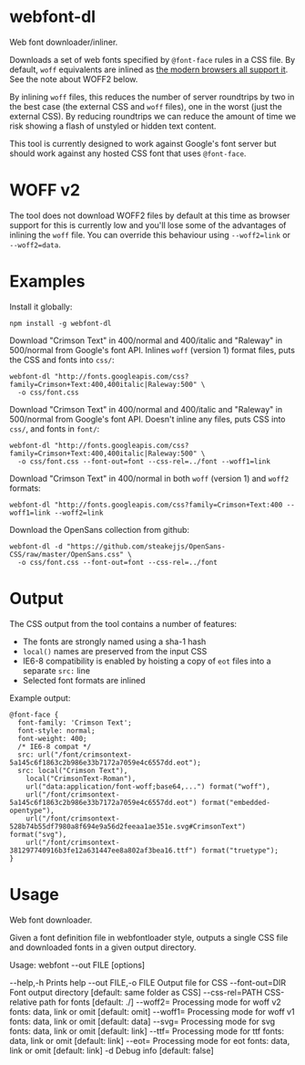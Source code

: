 webfont-dl
==========

Web font downloader/inliner.

Downloads a set of web fonts specified by `@font-face` rules in a CSS file. By default, `woff` equivalents are inlined as [the modern browsers all support 
it](http://en.wikipedia.org/wiki/Web_Open_Font_Format). See the note about WOFF2 below.

By inlining `woff` files, this reduces the number of server roundtrips by two in the best case (the external CSS and `woff` files), one in the worst (just 
the external CSS). By reducing roundtrips we can reduce the amount of time we risk showing a flash of unstyled or hidden text content.

This tool is currently designed to work against Google's font server but should work against any hosted CSS font that uses `@font-face`.

WOFF v2
=======

The tool does not download WOFF2 files by default at this time as browser support for this is currently low and you'll lose some of the advantages of 
inlining the `woff` file. You can override this behaviour using `--woff2=link` or `--woff2=data`.

Examples
========

Install it globally:

    npm install -g webfont-dl

Download "Crimson Text" in 400/normal and 400/italic and "Raleway" in 500/normal from Google's font API. Inlines `woff` (version 1) format files, puts the 
CSS and fonts into `css/`:

    webfont-dl "http://fonts.googleapis.com/css?family=Crimson+Text:400,400italic|Raleway:500" \
      -o css/font.css
  
Download "Crimson Text" in 400/normal and 400/italic and "Raleway" in 500/normal from Google's font API. Doesn't inline any files, puts CSS into `css/`, 
and fonts in `font/`:

    webfont-dl "http://fonts.googleapis.com/css?family=Crimson+Text:400,400italic|Raleway:500" \
      -o css/font.css --font-out=font --css-rel=../font --woff1=link

Download "Crimson Text" in 400/normal in both `woff` (version 1) and `woff2` formats:

    webfont-dl "http://fonts.googleapis.com/css?family=Crimson+Text:400 --woff1=link --woff2=link

Download the OpenSans collection from github:

    webfont-dl -d "https://github.com/steakejjs/OpenSans-CSS/raw/master/OpenSans.css" \
      -o css/font.css --font-out=font --css-rel=../font

Output
======

The CSS output from the tool contains a number of features:

  * The fonts are strongly named using a sha-1 hash
  * `local()` names are preserved from the input CSS
  * IE6-8 compatibility is enabled by hoisting a copy of `eot` files into a separate `src:` line
  * Selected font formats are inlined

Example output:

    @font-face {
      font-family: 'Crimson Text';
      font-style: normal;
      font-weight: 400;
      /* IE6-8 compat */
      src: url("/font/crimsontext-5a145c6f1863c2b986e33b7172a7059e4c6557dd.eot");
      src: local("Crimson Text"), 
        local("CrimsonText-Roman"), 
        url("data:application/font-woff;base64,...") format("woff"), 
        url("/font/crimsontext-5a145c6f1863c2b986e33b7172a7059e4c6557dd.eot") format("embedded-opentype"), 
        url("/font/crimsontext-528b74b55df7980a8f694e9a56d2feeaa1ae351e.svg#CrimsonText") format("svg"), 
        url("/font/crimsontext-381297740916b3fe12a631447ee8a802af3bea16.ttf") format("truetype");
    }

Usage
=====
    
Web font downloader.

Given a font definition file in webfontloader style, outputs a single CSS file
and downloaded fonts in a given output directory.

Usage: webfont <css-url-or-file> --out FILE [options]

--help,-h           Prints help
--out FILE,-o FILE  Output file for CSS
--font-out=DIR      Font output directory [default: same folder as CSS]
--css-rel=PATH      CSS-relative path for fonts [default: ./]
--woff2=<mode>      Processing mode for woff v2 fonts: data, link or omit [default: omit]
--woff1=<mode>      Processing mode for woff v1 fonts: data, link or omit [default: data]
--svg=<mode>        Processing mode for svg fonts: data, link or omit [default: link]
--ttf=<mode>        Processing mode for ttf fonts: data, link or omit [default: link]
--eot=<mode>        Processing mode for eot fonts: data, link or omit [default: link]
-d                  Debug info [default: false]
